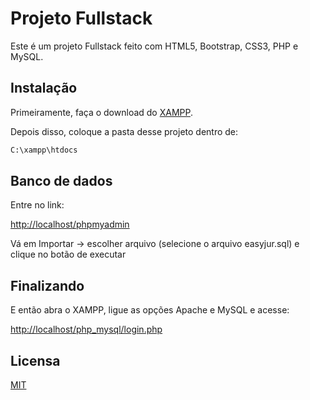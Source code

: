 # Projeto Fullstack

Este é um projeto Fullstack feito com HTML5, Bootstrap, CSS3, PHP e MySQL.

## Instalação

Primeiramente, faça o download do [XAMPP](https://www.apachefriends.org/pt_br/download.html).

Depois disso, coloque a pasta desse projeto dentro de:

```bash
C:\xampp\htdocs
```

## Banco de dados

Entre no link:

[http://localhost/phpmyadmin](http://localhost/phpmyadmin)

Vá em Importar -> escolher arquivo (selecione o arquivo easyjur.sql) e clique no botão de executar

## Finalizando

E então abra o XAMPP, ligue as opções Apache e MySQL e acesse:

[http://localhost/php_mysql/login.php](http://localhost/php_mysql/login.php)

## Licensa
[MIT](https://choosealicense.com/licenses/mit/)